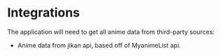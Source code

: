 # Integrations

The application will need to get all anime data from third-party sources:
- Anime data from jikan api, based off of MyanimeList api.